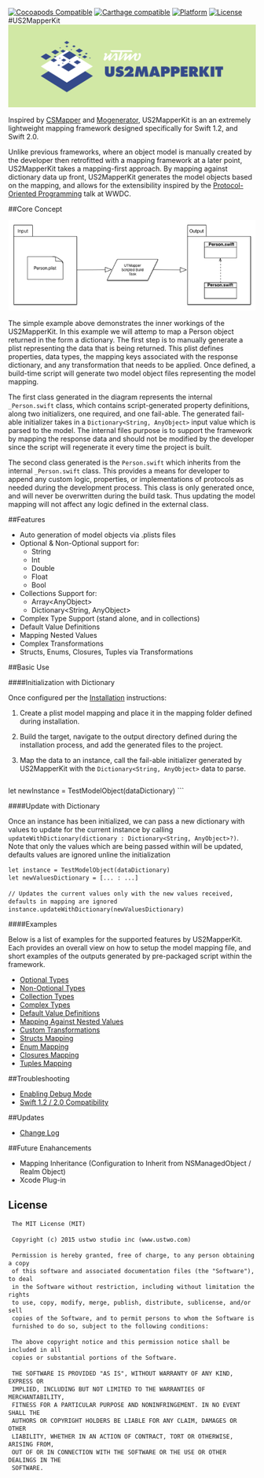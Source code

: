 [![Cocoapods Compatible](https://img.shields.io/badge/pod-v0.2.0-blue.svg)](https://github.com/ustwo/US2MapperKit)
[![Carthage compatible](https://img.shields.io/badge/Carthage-compatible-4BC51D.svg?style=flat)](https://github.com/Carthage/Carthage)
[![Platform](https://img.shields.io/badge/platform-ios%20%7C%20osx-lightgrey.svg)](https://github.com/ustwo/US2MapperKit)
[![License](https://img.shields.io/badge/license-MIT-343434.svg)](https://github.com/ustwo/US2MapperKit)
#US2MapperKit
![alt tag](/documentation/readme_assets/mapperkit_header.png?raw=true)

Inspired by [CSMapper](https://github.com/marcammann/CSMapper) and [Mogenerator](https://github.com/rentzsch/mogenerator), US2MapperKit is an an extremely lightweight mapping framework designed specifically for Swift 1.2, and Swift 2.0.

Unlike previous frameworks, where an object model is manually created by the developer then retrofitted with a mapping framework at a later point, US2MapperKit takes a mapping-first approach. By mapping against dictionary data up front, US2MapperKit generates the model objects based on the mapping, and allows for the extensibility inspired by the [Protocol-Oriented Programming](https://developer.apple.com/videos/wwdc/2015/?id=408) talk at WWDC.

##Core Concept

![alt tag](/documentation/readme_assets/basic_concept_image.png?raw=true)

The simple example above demonstrates the inner workings of the US2MapperKit. In this example we will attemp to map a Person object returned in the form a dictionary. The first step is to manually generate a plist representing the data that is being returned. This plist defines properties, data types, the mapping keys associated with the response dictionary, and any transformation that needs to be applied. Once defined, a build-time script will generate two model object files representing the model mapping.

The first class generated in the diagram represents the internal `_Person.swift` class, which contains script-generated property definitions, along two initializers, one required, and one fail-able. The generated fail-able initializer takes in a `Dictionary<String, AnyObject>` input value which is parsed to the model. The internal files purpose is to support the framework by mapping the response data and should not be modified by the developer since the script will regenerate it every time the project is built.

The second class generated is the `Person.swift` which inherits from the internal `_Person.swift` class. This provides a means for developer to append any custom logic, properties, or implementations of protocols as needed during the development process. This class is only generated once, and will never be overwritten during the build task. Thus updating the model mapping will not affect any logic defined in the external class.

##Features

* Auto generation of model objects via .plists files
* Optional & Non-Optional support for:
	* String
	* Int
	* Double
	* Float
	* Bool
* Collections Support for:
	* Array\<AnyObject\>
	* Dictionary\<String, AnyObject\>
* Complex Type Support (stand alone, and in collections)
* Default Value Definitions
* Mapping Nested Values
* Complex Transformations
* Structs, Enums, Closures, Tuples via Transformations

##Basic Use

####Initialization with Dictionary

Once configured per the [Installation](/documentation/installation.md) instructions:

1. Create a plist model mapping and place it in the mapping folder defined during installation.
2. Build the target, navigate to the output directory defined during the installation process, and add the generated files to the project.
3. Map the data to an instance, call the fail-able initializer generated by US2MapperKit with the `Dictionary<String, AnyObject>` data to parse.

	```
let newInstance = TestModelObject(dataDictionary)
	```

####Update with Dictionary

Once an instance has been initialized, we can pass a new dictionary with values to update for the current instance by calling `updateWithDictionary(dictionary : Dictionary<String, AnyObject>?)`. Note that only the values which are being passed within will be updated, defaults values are ignored unline the initialization

```
let instance = TestModelObject(dataDictionary)
let newValuesDictionary = [... : ...]

// Updates the current values only with the new values received, defaults in mapping are ignored
instance.updateWithDictionary(newValuesDictionary)

```

####Examples 

Below is a list of examples for the supported features by US2MapperKit. Each provides an overall view on how to setup the model mapping file, and short examples of the outputs generated by pre-packaged script within the framework.

* [Optional Types](/documentation/optional_value_types.md)
* [Non-Optional Types](/documentation/non_optional_value_types.md) 
* [Collection Types](/documentation/collection_types.md)
* [Complex Types](/documentation/complex_value_types.md)
* [Default Value Definitions](/documentation/default_values.md)
* [Mapping Against Nested Values](/documentation/nested_mapping.md)
* [Custom Transformations](/documentation/custom_transforms.md)
* [Structs Mapping](/documentation/custom_transforms_struct.md)
* [Enum Mapping](/documentation/custom_transforms_enums.md)
* [Closures Mapping](/documentation/custom_transforms_closures.md)
* [Tuples Mapping](/documentation/custom_transforms_tuples.md)

##Troubleshooting

- [Enabling Debug Mode](/documentation/enable_debug_mode.md)
- [Swift 1.2 / 2.0 Compatibility](/documentation/compatibility_issues.md)

##Updates

- [Change Log](/documentation/changelog.md)

##Future Enahancements

* Mapping Inheritance (Configuration to Inherit from NSManagedObject / Realm Object)
* Xcode Plug-in

## License

     The MIT License (MIT)  
      
     Copyright (c) 2015 ustwo studio inc (www.ustwo.com)  
      
     Permission is hereby granted, free of charge, to any person obtaining a copy
     of this software and associated documentation files (the "Software"), to deal
     in the Software without restriction, including without limitation the rights
     to use, copy, modify, merge, publish, distribute, sublicense, and/or sell
     copies of the Software, and to permit persons to whom the Software is
     furnished to do so, subject to the following conditions:  
     
     The above copyright notice and this permission notice shall be included in all
     copies or substantial portions of the Software.  
      
     THE SOFTWARE IS PROVIDED "AS IS", WITHOUT WARRANTY OF ANY KIND, EXPRESS OR
     IMPLIED, INCLUDING BUT NOT LIMITED TO THE WARRANTIES OF MERCHANTABILITY,
     FITNESS FOR A PARTICULAR PURPOSE AND NONINFRINGEMENT. IN NO EVENT SHALL THE
     AUTHORS OR COPYRIGHT HOLDERS BE LIABLE FOR ANY CLAIM, DAMAGES OR OTHER
     LIABILITY, WHETHER IN AN ACTION OF CONTRACT, TORT OR OTHERWISE, ARISING FROM,
     OUT OF OR IN CONNECTION WITH THE SOFTWARE OR THE USE OR OTHER DEALINGS IN THE
     SOFTWARE.  
